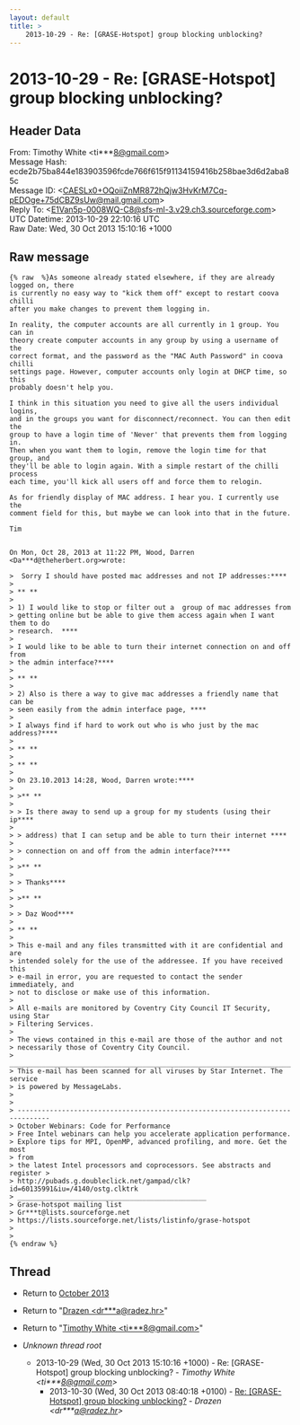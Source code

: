 ```yaml
---
layout: default
title: >
    2013-10-29 - Re: [GRASE-Hotspot] group blocking unblocking?
---
```


# 2013-10-29 - Re: [GRASE-Hotspot] group blocking unblocking?

## Header Data

From: Timothy White \<ti***8@gmail.com\><br>
Message Hash: ecde2b75ba844e183903596fcde766f615f91134159416b258bae3d6d2aba85c<br>
Message ID: \<CAESLx0+OQoiiZnMR872hQjw3HvKrM7Cq-pEDOge+75dCBZ9sUw@mail.gmail.com\><br>
Reply To: \<E1Van5p-0008WQ-C8@sfs-ml-3.v29.ch3.sourceforge.com\><br>
UTC Datetime: 2013-10-29 22:10:16 UTC<br>
Raw Date: Wed, 30 Oct 2013 15:10:16 +1000<br>

## Raw message

```
{% raw  %}As someone already stated elsewhere, if they are already logged on, there
is currently no easy way to "kick them off" except to restart coova chilli
after you make changes to prevent them logging in.

In reality, the computer accounts are all currently in 1 group. You can in
theory create computer accounts in any group by using a username of the
correct format, and the password as the "MAC Auth Password" in coova chilli
settings page. However, computer accounts only login at DHCP time, so this
probably doesn't help you.

I think in this situation you need to give all the users individual logins,
and in the groups you want for disconnect/reconnect. You can then edit the
group to have a login time of 'Never' that prevents them from logging in.
Then when you want them to login, remove the login time for that group, and
they'll be able to login again. With a simple restart of the chilli process
each time, you'll kick all users off and force them to relogin.

As for friendly display of MAC address. I hear you. I currently use the
comment field for this, but maybe we can look into that in the future.

Tim


On Mon, Oct 28, 2013 at 11:22 PM, Wood, Darren
<Da***d@theherbert.org>wrote:

>  Sorry I should have posted mac addresses and not IP addresses:****
>
> ** **
>
> 1) I would like to stop or filter out a  group of mac addresses from
> getting online but be able to give them access again when I want them to do
> research.  ****
>
> I would like to be able to turn their internet connection on and off from
> the admin interface?****
>
> ** **
>
> 2) Also is there a way to give mac addresses a friendly name that can be
> seen easily from the admin interface page, ****
>
> I always find if hard to work out who is who just by the mac address?****
>
> ** **
>
> ** **
>
> On 23.10.2013 14:28, Wood, Darren wrote:****
>
> >** **
>
> > Is there away to send up a group for my students (using their ip****
>
> > address) that I can setup and be able to turn their internet ****
>
> > connection on and off from the admin interface?****
>
> >** **
>
> > Thanks****
>
> >** **
>
> > Daz Wood****
>
> ** **
>
> This e-mail and any files transmitted with it are confidential and are
> intended solely for the use of the addressee. If you have received this
> e-mail in error, you are requested to contact the sender immediately, and
> not to disclose or make use of this information.
>
> All e-mails are monitored by Coventry City Council IT Security, using Star
> Filtering Services.
>
> The views contained in this e-mail are those of the author and not
> necessarily those of Coventry City Council.
> ______________________________________________________________________
> This e-mail has been scanned for all viruses by Star Internet. The service
> is powered by MessageLabs.
>
>
> ------------------------------------------------------------------------------
> October Webinars: Code for Performance
> Free Intel webinars can help you accelerate application performance.
> Explore tips for MPI, OpenMP, advanced profiling, and more. Get the most
> from
> the latest Intel processors and coprocessors. See abstracts and register >
> http://pubads.g.doubleclick.net/gampad/clk?id=60135991&iu=/4140/ostg.clktrk
> _______________________________________________
> Grase-hotspot mailing list
> Gr***t@lists.sourceforge.net
> https://lists.sourceforge.net/lists/listinfo/grase-hotspot
>
>
{% endraw %}
```

## Thread

+ Return to [October 2013](/archive/2013/10)

+ Return to "[Drazen <dr***a<span>@</span>radez.hr>](/authors/dr___a_at_radez_hr)"
+ Return to "[Timothy White <ti***8<span>@</span>gmail.com>](/authors/ti___8_at_gmail_com)"

+ _Unknown thread root_
  + 2013-10-29 (Wed, 30 Oct 2013 15:10:16 +1000) - Re: [GRASE-Hotspot] group blocking unblocking? - _Timothy White \<ti***8@gmail.com\>_
    + 2013-10-30 (Wed, 30 Oct 2013 08:40:18 +0100) - [Re: [GRASE-Hotspot] group blocking unblocking?](/archive/2013/10/c6a1c21e33db24edef5b4bb9a7cd01f37eaefacfa6dd3858ef6630ef21857cc8) - _Drazen \<dr***a@radez.hr\>_

